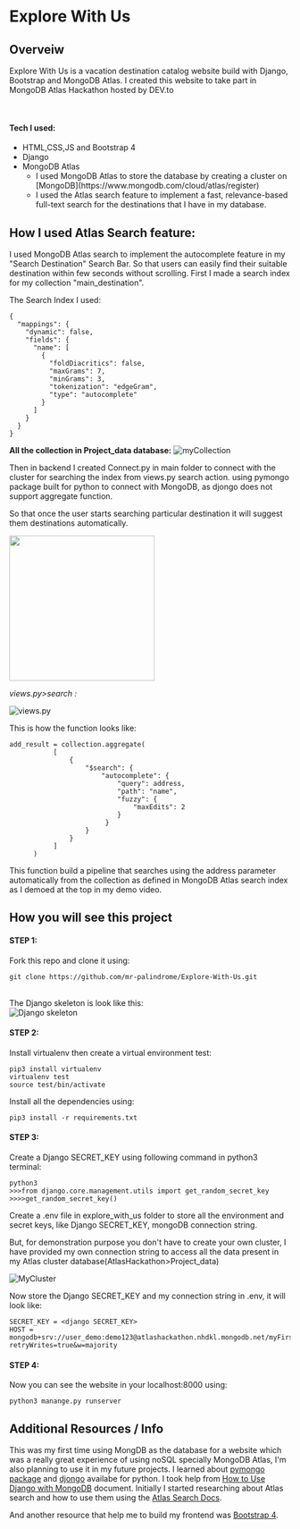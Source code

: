 # Explore With Us
## Overveiw
Explore With Us is a vacation destination catalog website build with Django, Bootstrap and MongoDB Atlas.
I created this website to take part in MongoDB Atlas Hackathon hosted by DEV.to

<br>
<h4>Tech I used:</h4>
<ul>
    <li>HTML,CSS,JS and Bootstrap 4</li>
    <li>Django</li>
    <li>MongoDB Atlas<ul>
<li>I used MongoDB Atlas to store the database by creating a cluster on  [MongoDB](https://www.mongodb.com/cloud/atlas/register) </li>
<li>I used the Atlas search feature to implement a fast, relevance-based full-text search for the destinations that I have in my database.</li>
</ul>
</li>
</ul>


## How I used Atlas Search feature:
I used MongoDB Atlas search to implement the autocomplete feature in my "Search Destination" Search Bar.
So that users can easily find their suitable destination within few seconds without scrolling.
First I made a search index for my collection "main_destination".
<br>


The Search Index I used:
``` 
{
  "mappings": {
    "dynamic": false,
    "fields": {
      "name": [
        {
          "foldDiacritics": false,
          "maxGrams": 7,
          "minGrams": 3,
          "tokenization": "edgeGram",
          "type": "autocomplete"
        }
      ]
    }
  }
}
```
__All the collection in Project_data database:__
<img src="./readme_img/databaseAndCollection.png" alt="myCollection">


Then in backend I created Connect.py in main folder to connect with the cluster for searching the index from views.py search action. using pymongo package built for python to connect with MongoDB, as djongo does not support aggregate function.

So that once the user starts searching particular destination it will suggest them destinations automatically.


<img src="./readme_img/demo.gif" height="260px">

_views.py>search :_

<img src="./readme_img/views_py.png" alt="views.py">

This is how the function looks like:
``` 
add_result = collection.aggregate(
           [
               {
                   "$search": {
                       "autocomplete": {
                           "query": address,
                           "path": "name",
                           "fuzzy": {
                               "maxEdits": 2
                           }
                        }
                   }
               }
           ]
      )
```
This function build a pipeline that searches using the address parameter automatically from the collection as defined in MongoDB Atlas search index as I demoed at the top in my demo video.


## How you will see this project

#### **STEP 1:**
Fork this repo and clone it using:
```angular2html
git clone https://github.com/mr-palindrome/Explore-With-Us.git
```
<br>
The Django skeleton is look like this:
<br>

<img src="./readme_img/Django_skeleton.png" alt="Django skeleton">

<br>


#### **STEP 2:**
Install virtualenv then create a virtual environment test:
```
pip3 install virtualenv
virtualenv test
source test/bin/activate
```

Install all the dependencies using:
```angular2html
pip3 install -r requirements.txt
```


#### **STEP 3:**
Create a Django SECRET_KEY using following command in python3 terminal:
```
python3
>>>from django.core.management.utils import get_random_secret_key  
>>>>get_random_secret_key()
```
Create a .env file in explore_with_us folder to store all the environment and secret keys, like Django SECRET_KEY, mongoDB connection string.

But, for demonstration purpose you don't have to create your own cluster, I have provided my own connection string to access all the data present in my Atlas cluster database(AtlasHackathon>Project_data)


<img src="./readme_img/clusterimage.png" alt="MyCluster">


Now store the Django SECRET_KEY and my connection string in .env, it will look like:
``` 
SECRET_KEY = <django SECRET_KEY>
HOST = mongodb+srv://user_demo:demo123@atlashackathon.nhdkl.mongodb.net/myFirstDatabase?retryWrites=true&w=majority
```
#### **STEP 4:**
Now you can see the website in your localhost:8000 using:
``` 
python3 manange.py runserver
```

## Additional Resources / Info
This was my first time using MongDB as the database for a website which was a really great experience of using noSQL specially MongoDB Atlas, I'm also planning to use it in my future projects.
I learned about [pymongo package](https://pymongo.readthedocs.io/en/stable/) and [djongo](https://www.djongomapper.com/) availabe for python. I took help from [How to Use Django with MongoDB](https://www.mongodb.com/compatibility/mongodb-and-django) document.
Initially I started researching about Atlas search and how to use them using the [Atlas Search Docs](https://docs.atlas.mongodb.com/atlas-search/).

And another resource that help me to build my frontend was [Bootstrap 4](https://getbootstrap.com/docs/4.0/getting-started/introduction/).